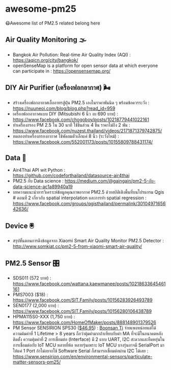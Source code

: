 # awesome-pm25
😷Awesome list of PM2.5 related belong here

## Air Quality Monitoring 🌫
- Bangkok Air Pollution: Real-time Air Quality Index (AQI) : https://aqicn.org/city/bangkok/
- openSenseMap is a platform for open sensor data at which everyone can participate in : https://opensensemap.org/

## DIY Air Purifier (เครื่องฟอกอากาศ) 🌬
- สร้างเครื่องฟอกอากาศเอื้ออาทรสู้ฝุ่น PM2.5 เองในราคาพันนิด ๆ พร้อมข้อควรระวัง : https://nuuneoi.com/blog/blog.php?read_id=959
- เครื่องฟอกอากาศแบบ DIY (Mitsubishi 6 นิ้ว งบ 690 บาท) : https://www.facebook.com/chogoboy/posts/10218779441022161
- ทำเครื่องกรอง PM 2.5 ใน 30 นาที ใช้ชิ้นส่วน 4 ชิ้น ราคาไม่ถึง 2 พัน : https://www.facebook.com/nuzest.thailand/videos/2171871379742875/
- ทดลองทำเครื่องกรองอากาศ ใช้พัดลมตัวเล็กแค่ 8 นิ้ว (ระวังไหม้) : https://www.facebook.com/552001173/posts/10155809788431174/

## Data 🔬
- Air4Thai API wit Python : https://github.com/codeforthailand/datasource-air4thai
- PM2.5 กับ Data science : https://medium.com/@gaingain/pm2-5-กับ-data-science-ac1a89940a19
- บทความแนะนำการวิเคราะห์ข้อมูลคุณภาพอากาศ PM2.5 ด้วยสถิติเชิงพื้นที่บนโปรแกรม Qgis # ตอนที่ 2 เกี่ยวกับ spatial interpolation และการทำ spatial regression : https://www.facebook.com/groups/qgisthailand/permalink/3010497165642636/

## Device 🖲
- สรุปขั้นตอนการดึงข้อมูลจาก Xiaomi Smart Air Quality Monitor PM2.5 Detector : http://www.somkiat.cc/pm2-5-from-xiaomi-smart-air-quality/

## PM2.5 Sensor 🎛
- SDS011 (572 บาท) : https://www.facebook.com/wattana.kaewmanee/posts/10218633645461161
- PMS7003 ($18) : https://www.facebook.com/SIT.Family/posts/10156283926493789
- SEN0177 (2,000 บาท) : https://www.facebook.com/SIT.Family/posts/10156280106438789
- HPMA115S0-XXX (1,750 บาท) : https://www.facebook.com/HomeOfMaker/posts/888148901379526
- PM Sensor SENSIRION SPS30 ([$46.95](https://www.sparkfun.com/products/15103)) : [Boonsan Ti](https://web.facebook.com/boonsanti.th) จ่ายแพงหน่อยแต่ได้ ความค้มค่าที่ 1 Lifetime > 8 years ถือว่าคุ้มค่ามากถ้าเทียบกับค่า MA ที่จะมีในอนาคตหลังติดตั้ง ความคุ้มค่าที่ 2 การเชื่อมต่อ (Interface) มี 2 แบบ UART, I2C สะดวกและยืดหยุ่นในการเชื่อมต่อกับ IoT MCU หลายยี่ห้อ หลายรุ่นเพราะ IoT MCU บางรุ่นอาจมี SerialPort มาให้แค่ 1 Port ถ้าไม่อยากใช้ Software Serial ก็สามารถเชื่อมต่อผ่าน I2C ได้เลย : https://www.sensirion.com/en/environmental-sensors/particulate-matter-sensors-pm25/
